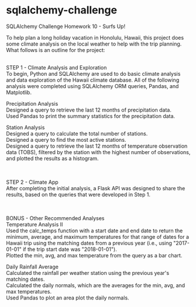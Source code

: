 # sqlalchemy-challenge
SQLAlchemy Challenge Homework 10 - Surfs Up!

To help plan a long holiday vacation in Honolulu, Hawaii, this project does some climate analysis on the local weather to help with the trip planning. What follows is an outline for the project: <br><br>

STEP 1 - Climate Analysis and Exploration <br>
To begin, Python and SQLAlchemy are used to do basic climate analysis and data exploration of the Hawaii climate database. All of the following analysis were completed using SQLAlchemy ORM queries, Pandas, and Matplotlib. <br>

Precipitation Analysis <br>
Designed a query to retrieve the last 12 months of precipitation data. <br>
Used Pandas to print the summary statistics for the precipitation data. <br>

Station Analysis <br>
Designed a query to calculate the total number of stations. <br>
Designed a query to find the most active stations. <br>
Designed a query to retrieve the last 12 months of temperature observation data (TOBS), filtered by the station with the highest number of observations, and plotted the results as a histogram.
<br><br><br>


STEP 2 - Climate App <br>
After completing the initial analysis, a Flask API was designed to share the results, based on the queries that were developed in Step 1. 
<br><br><br>


BONUS - Other Recommended Analyses <br>
Temperature Analysis II <br>
Used the calc_temps function with a start date and end date to return the minimum, average, and maximum temperatures for that range of dates for a Hawaii trip using the matching dates from a previous year (i.e., using "2017-01-01" if the trip start date was "2018-01-01"). <br>
Plotted the min, avg, and max temperature from the query as a bar chart. <br>

Daily Rainfall Average <br>
Calculated the rainfall per weather station using the previous year's matching dates. <br>
Calculated the daily normals, which are the averages for the min, avg, and max temperatures. <br>
Used Pandas to plot an area plot the daily normals.
